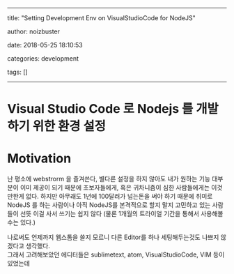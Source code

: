 
---

title:  "Setting Development Env on VisualStudioCode for NodeJS"

author: noizbuster

date:   2018-05-25 18:10:53

categories: development

tags: []

---

# Visual Studio Code 로 Nodejs 를 개발하기 위한 환경 설정

# Motivation
난 평소에 webstrorm 을 즐겨쓴다, 별다른 설정을 하지 않아도 내가 원하는 기능 대부분이 이미 제공이 되기 때문에 초보자들에게, 혹은 귀차니즘이 심한 사람들에게는 이것만한게 없다. 하지만 아무래도 1년에 100달러가 넘는돈을 써야 하기 때문에 취미로 NodeJS 를 하는 사람이나 아직 NodeJS를 본격적으로 할지 말지 고민하고 있는 사람들이 선뜻 이걸 사서 쓰기는 쉽지 않다 (물론 1개월의 트라이얼 기간을 통해서 사용해볼수는 있다.)  

나로써도 언제까지 웹스톰을 쓸지 모르니 다른 Editor를 하나 세팅해두는것도 나쁘지 않겠다고 생각했다.  
그래서 고려해보았던 에디터들은 sublimetext, atom, VisualStudioCode, VIM 등이 있었는데

# 